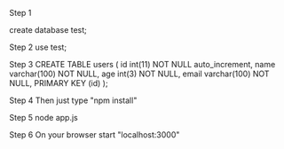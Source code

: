 Step 1

create database test;

Step 2
use test;
 
Step 3
CREATE TABLE users (
id int(11) NOT NULL auto_increment,
name varchar(100) NOT NULL,
age int(3) NOT NULL,
email varchar(100) NOT NULL,
PRIMARY KEY (id)
);

Step 4
Then just type "npm install"

Step 5
node app.js

Step 6
On your browser start "localhost:3000" 

